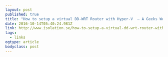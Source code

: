 ```yaml
---
layout: post 
published: true 
title: "How to setup a virtual DD-WRT Router with Hyper-V  – A Geeks World" 
date: 2016-10-14T05:40:24.981Z 
link: http://www.isolation.se/how-to-setup-a-virtual-dd-wrt-router-with-hyper-v/ 
tags:
  - links
ogtype: article 
bodyclass: post 
---
```


